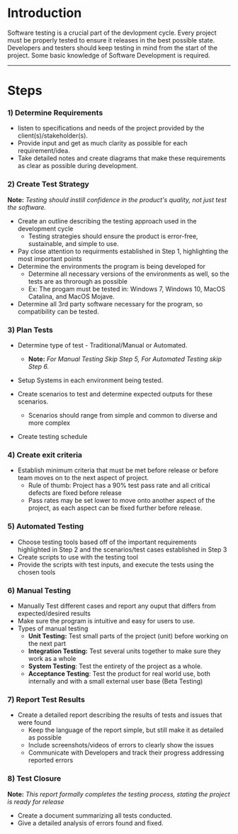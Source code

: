 # Introduction

Software testing is a crucial part of the devlopment cycle. Every project must be properly tested to ensure it releases in the best possible state. Developers and testers should keep testing in mind from the start of the project. Some basic knowledge of Software Development is required.
________________________________________________________________________________________________
# Steps

### 1) Determine Requirements
+ listen to specifications and needs of the project provided by the client(s)/stakeholder(s).
+ Provide input and get as much clarity as possible for each requirement/idea.
+ Take detailed notes and create diagrams that make these requirements as clear as possible during development.

### 2) Create Test Strategy
**Note:** *Testing should instill confidence in the product's quality, not just test the software.*
+ Create an outline describing the testing approach used in the development cycle
    - Testing strategies should ensure the product is error-free, sustainable, and simple to use.
+ Pay close attention to requirments established in Step 1, highlighting the most important points
+ Determine the environments the program is being developed for
    - Determine all necessary versions of the environments as well, so the tests are as throrough as possible
    - Ex: The progam must be tested in: Windows 7, Windows 10, MacOS Catalina, and MacOS Mojave.
+ Determine all 3rd party software necessary for the program, so compatibility can be tested.

### 3) Plan Tests
+ Determine type of test - Traditional/Manual or Automated.
   - **Note:** *For Manual Testing Skip Step 5, For Automated Testing skip Step 6.*
+ Setup Systems in each environment being tested.

+ Create scenarios to test and determine expected outputs for these scenarios.
    - Scenarios should range from simple and common to diverse and more complex
+ Create testing schedule

### 4) Create exit criteria
+ Establish minimum criteria that must be met before release or before team moves on to the next aspect of project.
    - Rule of thumb: Project has a 90% test pass rate and all critical defects are fixed before release
    - Pass rates may be set lower to move onto another aspect of the project, as each aspect can be fixed further before release.

### 5) Automated Testing
+ Choose testing tools based off of the important requirements highlighted in Step 2 and the scenarios/test cases established in Step 3
+ Create scripts to use with the testing tool
+ Provide the scripts with test inputs, and execute the tests using the chosen tools

### 6) Manual Testing
+ Manually Test different cases and report any ouput that differs from expected/desired results
+ Make sure the program is intuitive and easy for users to use.
+ Types of manual testing
    - **Unit Testing:** Test small parts of the project (unit) before working on the next part
    - **Integration Testing:** Test several units together to make sure they work as a whole
    - **System Testing**: Test the entirety of the project as a whole.
    - **Acceptance Testing**: Test the product for real world use, both internally and with a small external user base (Beta Testing)

### 7) Report Test Results
+ Create a detailed report describing the results of tests and issues that were found
    - Keep the language of the report simple, but still make it as detailed as possible
    - Include screenshots/videos of errors to clearly show the issues
    - Communicate with Developers and track their progress addressing reported errors

### 8) Test Closure
**Note:** *This report formally completes the testing process, stating the project is ready for release*
+ Create a document summarizing all tests conducted.
+ Give a detailed analysis of errors found and fixed.


 



